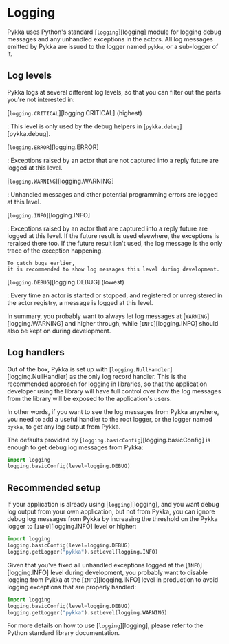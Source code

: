 # Logging

Pykka uses Python's standard [`logging`][logging] module
for logging debug messages and any unhandled exceptions in the actors.
All log messages emitted by Pykka
are issued to the logger named `pykka`,
or a sub-logger of it.

## Log levels

Pykka logs at several different log levels,
so that you can filter out the parts you're not interested in:

[`logging.CRITICAL`][logging.CRITICAL] (highest)

: This level is only used by the debug helpers in
[`pykka.debug`][pykka.debug].

[`logging.ERROR`][logging.ERROR]

: Exceptions raised by an actor
that are not captured into a reply future
are logged at this level.

[`logging.WARNING`][logging.WARNING]

: Unhandled messages and other potential programming errors
are logged at this level.

[`logging.INFO`][logging.INFO]

: Exceptions raised by an actor
that are captured into a reply future
are logged at this level.
If the future result is used elsewhere,
the exceptions is reraised there too.
If the future result isn't used,
the log message is the only trace of the exception happening.

    To catch bugs earlier,
    it is recommended to show log messages this level during development.

[`logging.DEBUG`][logging.DEBUG] (lowest)

: Every time an actor is started or stopped,
and registered or unregistered in the actor registry,
a message is logged at this level.

In summary,
you probably want to always let log messages at
[`WARNING`][logging.WARNING] and higher through,
while [`INFO`][logging.INFO] should also be kept on during development.

## Log handlers

Out of the box,
Pykka is set up with [`logging.NullHandler`][logging.NullHandler]
as the only log record handler.
This is the recommended approach for logging in libraries,
so that the application developer using the library
will have full control over
how the log messages from the library will be exposed
to the application's users.

In other words,
if you want to see the log messages from Pykka anywhere,
you need to add a useful handler to the root logger,
or the logger named `pykka`,
to get any log output from Pykka.

The defaults provided by [`logging.basicConfig`][logging.basicConfig]
is enough to get debug log messages from Pykka:

```py
import logging
logging.basicConfig(level=logging.DEBUG)
```

## Recommended setup

If your application is already using [`logging`][logging],
and you want debug log output from your own application,
but not from Pykka,
you can ignore debug log messages from Pykka
by increasing the threshold on the Pykka logger to
[`INFO`][logging.INFO] level or higher:

```py
import logging
logging.basicConfig(level=logging.DEBUG)
logging.getLogger("pykka").setLevel(logging.INFO)
```

Given that you've fixed all unhandled exceptions logged at the
[`INFO`][logging.INFO] level during development,
you probably want to disable logging from Pykka at the
[`INFO`][logging.INFO] level in production
to avoid logging exceptions that are properly handled:

```py
import logging
logging.basicConfig(level=logging.DEBUG)
logging.getLogger("pykka").setLevel(logging.WARNING)
```

For more details on how to use [`logging`][logging],
please refer to the Python standard library documentation.
